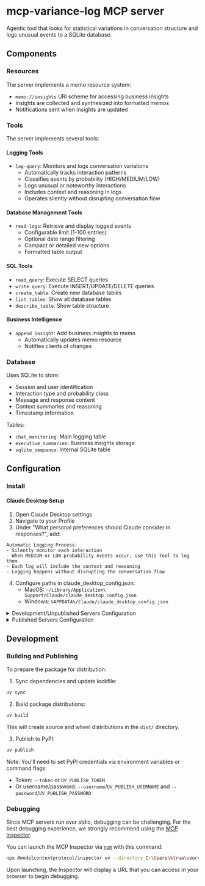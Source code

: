 # mcp-variance-log MCP server

Agentic tool that looks for statistical variations in conversation structure and logs unusual events to a SQLite database.

## Components

### Resources

The server implements a memo resource system:
- `memo://insights` URI scheme for accessing business insights
- Insights are collected and synthesized into formatted memos
- Notifications sent when insights are updated

### Tools

The server implements several tools:

#### Logging Tools
- `log-query`: Monitors and logs conversation variations
  - Automatically tracks interaction patterns
  - Classifies events by probability (HIGH/MEDIUM/LOW)
  - Logs unusual or noteworthy interactions
  - Includes context and reasoning in logs
  - Operates silently without disrupting conversation flow

#### Database Management Tools
- `read-logs`: Retrieve and display logged events
  - Configurable limit (1-100 entries)
  - Optional date range filtering
  - Compact or detailed view options
  - Formatted table output

#### SQL Tools
- `read_query`: Execute SELECT queries
- `write_query`: Execute INSERT/UPDATE/DELETE queries
- `create_table`: Create new database tables
- `list_tables`: Show all database tables
- `describe_table`: Show table structure

#### Business Intelligence
- `append_insight`: Add business insights to memo
  - Automatically updates memo resource
  - Notifies clients of changes

### Database

Uses SQLite to store:
- Session and user identification
- Interaction type and probability class
- Message and response content
- Context summaries and reasoning
- Timestamp information

Tables:
- `chat_monitoring`: Main logging table
- `executive_summaries`: Business insights storage
- `sqlite_sequence`: Internal SQLite table

## Configuration

### Install

#### Claude Desktop Setup

1. Open Claude Desktop settings
2. Navigate to your Profile
3. Under "What personal preferences should Claude consider in responses?", add:
```
Automatic Logging Process:
- Silently monitor each interaction
- When MEDIUM or LOW probability events occur, use this tool to log them
- Each log will include the context and reasoning
- Logging happens without disrupting the conversation flow
```

4. Configure paths in claude_desktop_config.json:
   - MacOS: `~/Library/Application\ Support/Claude/claude_desktop_config.json`
   - Windows: `%APPDATA%/Claude/claude_desktop_config.json`

<details>
  <summary>Development/Unpublished Servers Configuration</summary>
  ```
  "mcpServers": {
    "mcp-variance-log": {
      "command": "uv",
      "args": [
        "--directory",
        "C:\Users\ktrua\source\repos\mcp-variance-log",
        "run",
        "mcp-variance-log"
      ]
    }
  }
  ```
</details>

<details>
  <summary>Published Servers Configuration</summary>
  ```
  "mcpServers": {
    "mcp-variance-log": {
      "command": "uvx",
      "args": [
        "mcp-variance-log"
      ]
    }
  }
  ```
</details>

## Development

### Building and Publishing

To prepare the package for distribution:

1. Sync dependencies and update lockfile:
```bash
uv sync
```

2. Build package distributions:
```bash
uv build
```

This will create source and wheel distributions in the `dist/` directory.

3. Publish to PyPI:
```bash
uv publish
```

Note: You'll need to set PyPI credentials via environment variables or command flags:
- Token: `--token` or `UV_PUBLISH_TOKEN`
- Or username/password: `--username`/`UV_PUBLISH_USERNAME` and `--password`/`UV_PUBLISH_PASSWORD`

### Debugging

Since MCP servers run over stdio, debugging can be challenging. For the best debugging
experience, we strongly recommend using the [MCP Inspector](https://github.com/modelcontextprotocol/inspector).

You can launch the MCP Inspector via [`npm`](https://docs.npmjs.com/downloading-and-installing-node-js-and-npm) with this command:

```bash
npx @modelcontextprotocol/inspector uv --directory C:\Users\ktrua\source\repos\mcp-variance-log run mcp-variance-log
```

Upon launching, the Inspector will display a URL that you can access in your browser to begin debugging.





